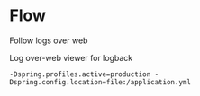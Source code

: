 # Flow 
Follow logs over web

Log over-web viewer for logback

```
-Dspring.profiles.active=production -Dspring.config.location=file:/application.yml
```

